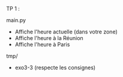 TP 1 :

main.py
* Affiche l'heure actuelle (dans votre zone)
* Affiche l'heure à la Réunion
* Affiche l'heure à Paris

tmp/
* exo3-3 (respecte les consignes)